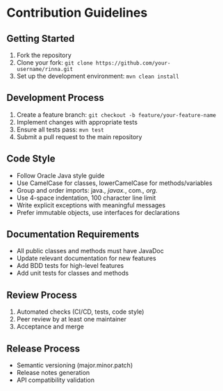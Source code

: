 # Contribution Guidelines

## Getting Started

1. Fork the repository
2. Clone your fork: `git clone https://github.com/your-username/rinna.git`
3. Set up the development environment: `mvn clean install`

## Development Process

1. Create a feature branch: `git checkout -b feature/your-feature-name`
2. Implement changes with appropriate tests
3. Ensure all tests pass: `mvn test`
4. Submit a pull request to the main repository

## Code Style

- Follow Oracle Java style guide
- Use CamelCase for classes, lowerCamelCase for methods/variables
- Group and order imports: java.*, javax.*, com.*, org.*
- Use 4-space indentation, 100 character line limit
- Write explicit exceptions with meaningful messages
- Prefer immutable objects, use interfaces for declarations

## Documentation Requirements

- All public classes and methods must have JavaDoc
- Update relevant documentation for new features
- Add BDD tests for high-level features
- Add unit tests for classes and methods

## Review Process

1. Automated checks (CI/CD, tests, code style)
2. Peer review by at least one maintainer
3. Acceptance and merge

## Release Process

- Semantic versioning (major.minor.patch)
- Release notes generation
- API compatibility validation
